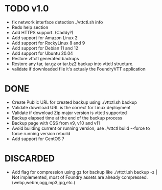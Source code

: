 # TODO v1.0
- fix network interface detection ./vttctl.sh info
- Redo help section
- Add HTTPS support. (Caddy?)
- Add support for Amazon Linux 2
- Add support for RockyLinux 8 and 9
- Add support for Debian 11 and 12
- Add support for Ubuntu 20.04
- Restore vttctl generated backups
- Restore any tar, tar.gz or tar.bz2 backup into vttctl structure.
- validate if downloaded file it's actualy the FoundryVTT application

# DONE
- Create Public URL for created backup using ./vttctl.sh backup
- Validate download URL is the correct for Linux deployment
- Validate if download Zip major version is vttctl supported
- Backup elapsed time at the end of the backup process
- Backup page with CSS from v9, v10 and v11
- Avoid building current or running version, use ./vttctl build --force to force running version rebuild
- Add support for CentOS 7

# DISCARDED
- Add flag for compression using gz for backup like ./vttctl.sh backup -z | Not implemented, most of Foundry assets are already compressed. (webp,webm,ogg,mp3,jpg,etc.)
